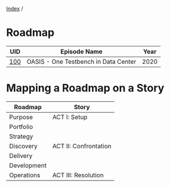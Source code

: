 [Index](../README.md) / 

# Roadmap

| UID | Episode Name | Year |
|-----|--------------|------|
|[100](./100/README.md)  | OASIS - One Testbench in Data Center | 2020 |

# Mapping a Roadmap on a Story

| Roadmap | Story |
|---------|-------|
| Purpose | ACT I: Setup |
| Portfolio | |
| Strategy | |
| Discovery | ACT II: Confrontation |
| Delivery | |
| Development | |
| Operations | ACT III: Resolution |
